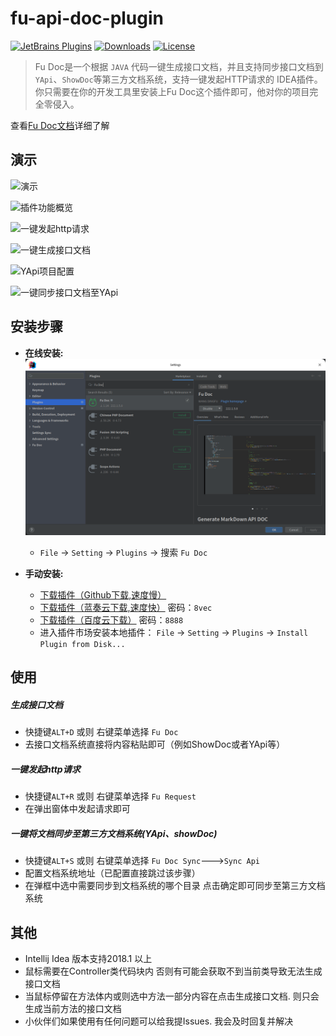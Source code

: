 
# fu-api-doc-plugin

[![JetBrains Plugins](https://img.shields.io/jetbrains/plugin/v/19269-fu-doc.svg)](https://plugins.jetbrains.com/plugin/19269-fu-doc)
[![Downloads](https://img.shields.io/jetbrains/plugin/d/19269-fu-doc.svg)](https://plugins.jetbrains.com/plugin/19269-fu-doc)
[![License](https://img.shields.io/badge/license-MIT-red.svg)]()


> Fu Doc是一个根据 `JAVA` 代码一键生成接口文档，并且支持同步接口文档到`YApi`、`ShowDoc`等第三方文档系统，支持一键发起HTTP请求的 IDEA插件。你只需要在你的开发工具里安装上Fu Doc这个插件即可，他对你的项目完全零侵入。

查看[Fu Doc文档](http://www.fudoc.cn/)详细了解



演示
---

![演示](https://user-images.githubusercontent.com/100477650/171110724-8a653d36-ee3d-4337-a662-1dc68d400e98.gif)

![插件功能概览](https://user-images.githubusercontent.com/100477650/233889169-b149aade-1a67-453a-a973-593cb72c368e.png)

![一键发起http请求](https://user-images.githubusercontent.com/100477650/233889579-620b82ec-ce41-4fb0-a8af-727c89400f09.png)

![一键生成接口文档](https://user-images.githubusercontent.com/100477650/233889676-d1c16348-e6e6-4489-b3e7-4be930739a57.png)

![YApi项目配置](https://user-images.githubusercontent.com/100477650/233889913-6485e904-283a-417b-bef0-2cee173c28b5.png)

![一键同步接口文档至YApi](https://user-images.githubusercontent.com/100477650/233890460-cf7f2ed2-b062-4b5a-9535-1ceb20c63ffa.png)


安装步骤
---

- **在线安装:**
![img.png](img/install.png)
    - `File` -> `Setting` -> `Plugins` -> 搜索 `Fu Doc`

- **手动安装:**
    - [下载插件（Github下载,速度慢）](https://github.com/wangdingfu/fu-api-doc-plugin/releases)
    - [下载插件（蓝奏云下载,速度快）](https://wwi.lanzoup.com/b0dy2hktg) 密码：`8vec`
    - [下载插件（百度云下载）](https://pan.baidu.com/s/1cC7thCMMdcRjh24sqU59tA?pwd=8888) 密码：`8888`
    - 进入插件市场安装本地插件： `File` -> `Setting` -> `Plugins`
      -> `Install Plugin from Disk...`
      

使用
----

##### 生成接口文档
- 快捷键`ALT+D` 或则 右键菜单选择 `Fu Doc`
- 去接口文档系统直接将内容粘贴即可（例如ShowDoc或者YApi等）


##### 一键发起http请求
- 快捷键`ALT+R` 或则 右键菜单选择 `Fu Request`
- 在弹出窗体中发起请求即可

##### 一键将文档同步至第三方文档系统(YApi、showDoc)
- 快捷键`ALT+S` 或则 右键菜单选择 `Fu Doc Sync`--->`Sync Api`
- 配置文档系统地址（已配置直接跳过该步骤）
- 在弹框中选中需要同步到文档系统的哪个目录 点击确定即可同步至第三方文档系统

其他
---

- Intellij Idea 版本支持2018.1 以上
- 鼠标需要在Controller类代码块内 否则有可能会获取不到当前类导致无法生成接口文档
- 当鼠标停留在方法体内或则选中方法一部分内容在点击生成接口文档. 则只会生成当前方法的接口文档
- 小伙伴们如果使用有任何问题可以给我提Issues. 我会及时回复并解决
